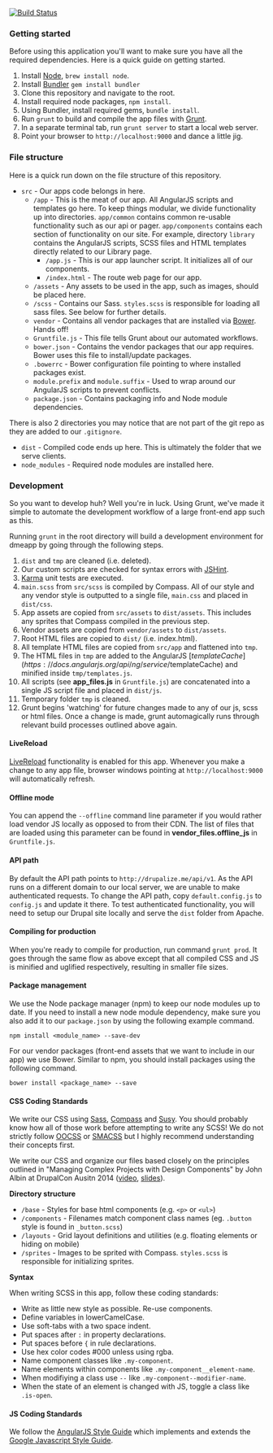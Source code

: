 [![Build Status](https://secure.travis-ci.org/fender/dmeapp.png?branch=master)](https://travis-ci.org/fender/dmeapp)

### Getting started

Before using this application you'll want to make sure you have all the required dependencies. Here is a quick guide on getting started.

1. Install [Node](http://nodejs.org/), `brew install node`.
2. Install [Bundler](http://bundler.io) `gem install bundler`
3. Clone this repository and navigate to the root.
4. Install required node packages, `npm install`.
5. Using Bundler, install required gems, `bundle install`.
6. Run `grunt` to build and compile the app files with [Grunt](http://gruntjs.com/).
7. In a separate terminal tab, run `grunt server` to start a local web server.
8. Point your browser to `http://localhost:9000` and dance a little jig.

### File structure

Here is a quick run down on the file structure of this repository.

* `src` - Our apps code belongs in here.
  * `/app` - This is the meat of our app. All AngularJS scripts and templates go here. To keep things modular, we divide functionality up into directories. `app/common` contains common re-usable functionality such as our api or pager. `app/components` contains each section of functionality on our site. For example, directory `library` contains the AngularJS scripts, SCSS files and HTML templates directly related to our Library page.
    * `/app.js` - This is our app launcher script. It initializes all of our components.
    * `/index.html` - The route web page for our app.
  * `/assets` - Any assets to be used in the app, such as images, should be placed here.
  * `/scss` - Contains our Sass. `styles.scss` is responsible for loading all sass files. See below for further details.
  * `vendor` - Contains all vendor packages that are installed via [Bower](http://bower.io/). Hands off!
  * `Gruntfile.js` - This file tells Grunt about our automated workflows.
  * `bower.json` - Contains the vendor packages that our app requires. Bower uses this file to install/update packages.
  * `.bowerrc` - Bower configuration file pointing to where installed packages exist.
  * `module.prefix` and `module.suffix` - Used to wrap around our AngularJS scripts to prevent conflicts.
  * `package.json` - Contains packaging info and Node module dependencies.

There is also 2 directories you may notice that are not part of the git repo as they are added to our `.gitignore`.
* `dist` - Compiled code ends up here. This is ultimately the folder that we serve clients.
* `node_modules` - Required node modules are installed here.

### Development

So you want to develop huh? Well you're in luck. Using Grunt, we've made it simple to automate the development workflow of a large front-end app such as this.

Running `grunt` in the root directory will build a development environment for dmeapp by going through the following steps.

1. `dist` and `tmp` are cleaned (i.e. deleted).
2. Our custom scripts are checked for syntax errors with [JSHint](www.jshint.com).
3. [Karma](http://karma-runner.github.io/0.12/index.html) unit tests are executed.
4. `main.scss` from `src/scss` is compiled by Compass. All of our style and any vendor style is outputted to a single file, `main.css` and placed in `dist/css`.
5. App assets are copied from `src/assets` to `dist/assets`. This includes any sprites that Compass compiled in the previous step.
6. Vendor assets are copied from `vendor/assets` to `dist/assets`.
7. Root HTML files are copied to `dist/` (i.e. index.html).
8. All template HTML files are copied from `src/app` and flattened into `tmp`.
9. The HTML files in `tmp` are added to the AngularJS [$templateCache](https://docs.angularjs.org/api/ng/service/$templateCache) and minified inside `tmp/templates.js`.
10. All scripts (see **app_files.js** in `Gruntfile.js`) are concatenated into a single JS script file and placed in `dist/js`.
11. Temporary folder `tmp` is cleaned.
12. Grunt begins 'watching' for future changes made to any of our js, scss or html files. Once a change is made, grunt automagically runs through relevant build processes outlined above again.

#### LiveReload

[LiveReload](http://livereload.com/) functionality is enabled for this app. Whenever you make a change to any app file, browser windows pointing at `http://localhost:9000` will automatically refresh.

#### Offline mode

You can append the `--offline` command line parameter if you would rather load vendor JS locally as opposed to from their CDN. The list of files that are loaded using this parameter can be found in **vendor_files.offline_js** in `Gruntfile.js`.

#### API path
By default the API path points to `http://drupalize.me/api/v1`. As the API runs on a different domain to our local server, we are unable to make authenticated requests. To change the API path, copy `default.config.js` to `config.js` and update it there. To test authenticated functionality, you will need to setup our Drupal site locally and serve the `dist` folder from Apache.

#### Compiling for production

When you're ready to compile for production, run command `grunt prod`. It goes through the same flow as above except that all compiled CSS and JS is minified and uglified respectively, resulting in smaller file sizes.

#### Package management

We use the Node package manager (npm) to keep our node modules up to date. If you need to install a new node module dependency, make sure you also add it to our `package.json` by using the following example command.

`npm install <module_name> --save-dev`

For our vendor packages (front-end assets that we want to include in our app) we use Bower. Similar to npm, you should install packages using the following command.

`bower install <package_name> --save`

#### CSS Coding Standards

We write our CSS using [Sass](http://sass-lang.com/), [Compass](http://compass-style.org/) and [Susy](http://susy.oddbird.net/). You should probably know how all of those work before attempting to write any SCSS! We do not strictly follow [OOCSS](https://github.com/stubbornella/oocss/wiki) or [SMACSS](http://smacss.com/) but I highly recommend understanding their concepts first.

We write our CSS and organize our files based closely on the principles outlined in "Managing Complex Projects with Design Components" by John Albin at DrupalCon Ausitn 2014 ([video](https://www.youtube.com/watch?v=q1Ia9XtJ878&feature=youtu.be), [slides](http://www.slideshare.net/JohnAlbin/managing-design)).

**Directory structure**

* `/base` - Styles for base html components (e.g. `<p>` or `<ul>`)
* `/components` - Filenames match component class names (eg. `.button` style is found in `_button.scss`)
* `/layouts` - Grid layout definitions and utilities (e.g. floating elements or hiding on mobile)
* `/sprites` - Images to be sprited with Compass. `styles.scss` is responsible for initializing sprites.

**Syntax**

When writing SCSS in this app, follow these coding standards:
* Write as little new style as possible. Re-use components.
* Define variables in lowerCamelCase.
* Use soft-tabs with a two space indent.
* Put spaces after `:` in property declarations.
* Put spaces before `{` in rule declarations.
* Use hex color codes #000 unless using rgba.
* Name component classes like `.my-component`.
* Name elements within components like `.my-component__element-name`.
* When modifiying a class use `--` like `.my-component--modifier-name`.
* When the state of an element is changed with JS, toggle a class like `.is-open`.

#### JS Coding Standards

We follow the [AngularJS Style Guide](https://google-styleguide.googlecode.com/svn/trunk/angularjs-google-style.html) which implements and extends the [Google Javascript Style Guide](http://google-styleguide.googlecode.com/svn/trunk/javascriptguide.xml).
